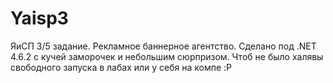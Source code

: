 # Yaisp3
ЯиСП 3/5 задание.
Рекламное баннерное агентство. 
Сделано под .NET 4.6.2 с кучей заморочек и небольшим сюрпризом. Чтоб не было халявы свободного запуска в лабах или у себя на компе :P
